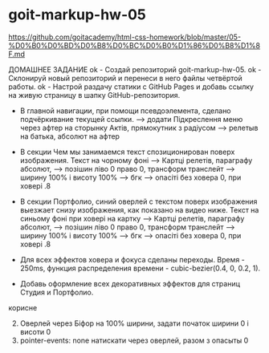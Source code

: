 # goit-markup-hw-05

https://github.com/goitacademy/html-css-homework/blob/master/05-%D0%B0%D0%BD%D0%B8%D0%BC%D0%B0%D1%86%D0%B8%D1%8F.md

ДОМАШНЕЕ ЗАДАНИЕ
ok - Создай репозиторий goit-markup-hw-05.
ok - Склонируй новый репозиторий и перенеси в него файлы четвёртой работы.
ok - Настрой раздачу статики с GitHub Pages и добавь ссылку на живую страницу в шапку GitHub-репозитория.

- В главной навигации, при помощи псевдоэлемента, сделано подчёркивание текущей ссылки.
  --> додати Підкреслення меню через афтер на сторынку Актів, прямокутник з радіусом
  --> релетыв на батька, абсолют на афтер

- В секции Чем мы занимаемся текст спозиционирован поверх изображения.
  Текст на чорному фоні
  --> Картці релетів, параграфу абсолют,
  --> позішин ліво 0 право 0, трансформ транслейт
  --> ширину 100% і висоту 100%
  --> бгк
  --> опасіті без ховера 0, при ховері .8

- В секции Портфолио, синий оверлей с текстом поверх изображения выезжает снизу изображения, как показано на видео ниже.
  Текст на синьому фоні при ховері на картку
  --> Картці релетів, параграфу абсолют,
  --> позішин ліво 0 право 0, трансформ транслейт
  --> ширину 100% і висоту 100%
  --> бгк
  --> опасіті без ховера 0, при ховері .8

- Для всех эффектов ховера и фокуса сделаны переходы. Время - 250ms, функция распределения времени - cubic-bezier(0.4, 0, 0.2, 1).
- Добавь оформление всех декоративных эффектов для страниц Студия и Портфолио.

корисне

2. Оверлей через Біфор на 100% ширини, задати початок ширини 0 і висоти 0
3. pointer-events: none натискати через оверлей, разом з опасыты 0
